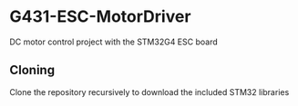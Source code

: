 # G431-ESC-MotorDriver
DC motor control project with the STM32G4 ESC board

## Cloning
Clone the repository recursively to download the included STM32 libraries